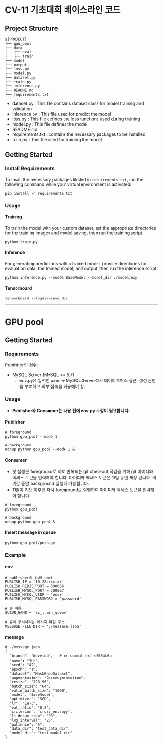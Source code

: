 # CV-11 기초대회 베이스라인 코드

## Project Structure

```
${PROJECT}
├── gpu_pool
├── data
|   ├── eval
|   ├── train
├── model
├── output
├── loss.py
├── model.py
├── dataset.py
├── train.py
├── inference.py
├── README.md
└── requirements.txt
```

- dataset.py : This file contains dataset class for model training and validation
- inference.py : This file used for predict the model
- loss.py : This file defines the loss functions used during training
- model.py : This file defines the model
- README.md
- requirements.txt : contains the necessary packages to be installed
- train.py : This file used for training the model

## Getting Started

### Install Requirements

To Insall the necessary packages liksted in `requirements.txt`, run the following command while your virtual environment is activated:


```
pip install -r requirements.txt
```

### Usage

#### Training

To train the model with your custom dataset, set the appropriate directories for the training images and model saving, then run the training script.

```
python train.py
```

#### Inference

For generating predictions with a trained model, provide directories for evaluation data, the trained model, and output, then run the inference script.

```
python inference.py --model BaseModel --model_dir ./model/exp
```

#### Tensorboard
```
tensorboard --logdir=save_dir
```

- - -

# GPU pool

## Getting Started

### Requirements

Publisher인 경우:
- MySQL Server (MySQL >= 5.7)
  - env.py에 입력한 user -> MySQL Server에서 데이터베이스 접근, 생성 권한을 부여하고 외부 접속을 허용해야 함.

### Usage

- **Publisher와 Consumer는 사용 전에 env.py 수정이 필요합니다.**

#### Publisher

```
# foreground
python gpu_pool --mode 1

# background
nohup python gpu_pool --mode 1 &
```

#### Consumer
- 첫 실행은 foreground로 하여 반복되는 git checkout 작업을 위해 git 아이디와 액세스 토큰을 입력해야 합니다. 아이디와 액세스 토큰은 11일 동안 캐싱 됩니다. 이 기간 동안 background 실행이 가능합니다.
- 11일이 지난 이후엔 다시 foreground로 실행하여 아이디와 액세스 토큰을 입력해야 합니다.
```
# foreground
python gpu_pool

# background
nohup python gpu_pool &
```

#### Insert message in queue

```
python gpu_pool/push.py
```

### Example

#### env

```
# publisher의 ip와 port
PUBLISH_IP = '10.28.xxx.xx'
PUBLISH_REDIS_PORT = 300066
PUBLISH_MYSQL_PORT = 300067
PUBLISH_MYSQL_USER = 'user'
PUBLISH_MYSQL_PASSWORD = 'password'

# 큐 이름
QUEUE_NAME = 'ai_train_queue'

# 큐에 푸시하려는 메시지 파일 주소
MESSAGE_FILE_DIR = './message.json'
```

#### message

```
# ./message.json
{
  "branch": "develop",   # or commit ex) e6084c6b
  "name": "철수",
  "seed": "42",
  "epoch": "1",
  "dataset": "MaskBaseDataset",
  "augmentation": "BaseAugmentation",
  "resize": "128 96",
  "batch_size": "64",
  "valid_batch_size": "1000",
  "model": "BaseModel",
  "optimizer": "SGD",
  "lr": "1e-3",
  "val_ratio": "0.2",
  "criterion": "cross_entropy",
  "lr_decay_step": "20",
  "log_interval": "20",
  "patience": "5",
  "data_dir": "test_data_dir",
  "model_dir": "test_model_dir"
}
```
